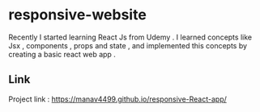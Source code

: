 # responsive-website

Recently I started learning React Js from Udemy . 
I learned concepts like Jsx , components , props and state , and implemented this concepts by creating a basic react web app .

## Link 

Project link : https://manav4499.github.io/responsive-React-app/
